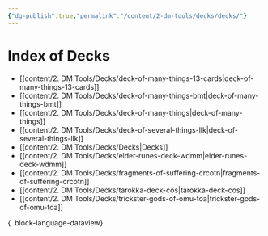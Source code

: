 ```yaml
---
{"dg-publish":true,"permalink":"/content/2-dm-tools/decks/decks/"}
---
```


# Index of Decks


- [[content/2. DM Tools/Decks/deck-of-many-things-13-cards\|deck-of-many-things-13-cards]]
- [[content/2. DM Tools/Decks/deck-of-many-things-bmt\|deck-of-many-things-bmt]]
- [[content/2. DM Tools/Decks/deck-of-many-things\|deck-of-many-things]]
- [[content/2. DM Tools/Decks/deck-of-several-things-llk\|deck-of-several-things-llk]]
- [[content/2. DM Tools/Decks/Decks\|Decks]]
- [[content/2. DM Tools/Decks/elder-runes-deck-wdmm\|elder-runes-deck-wdmm]]
- [[content/2. DM Tools/Decks/fragments-of-suffering-crcotn\|fragments-of-suffering-crcotn]]
- [[content/2. DM Tools/Decks/tarokka-deck-cos\|tarokka-deck-cos]]
- [[content/2. DM Tools/Decks/trickster-gods-of-omu-toa\|trickster-gods-of-omu-toa]]

{ .block-language-dataview}